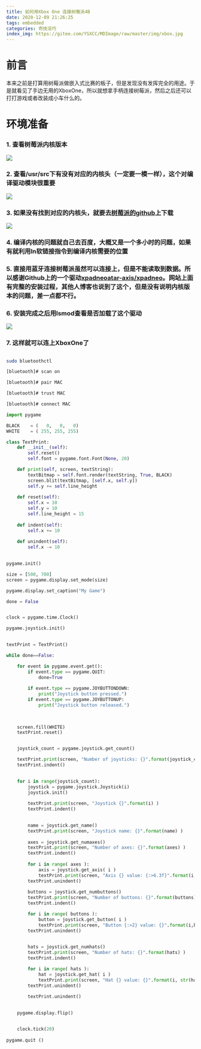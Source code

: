 ```yaml
---
title: 如何用Xbox One 连接树莓派4B
date: 2020-12-09 21:26:25
tags: embedded
categories: 奇技淫巧
index_img: https://gitee.com/YSXCC/MDImage/raw/master/img/xbox.jpg
---
```


# 前言

本来之前是打算用树莓派做嵌入式比赛的板子，但是发现没有发挥完全的用途。于是就看见了手边无用的XboxOne，所以就想拿手柄连接树莓派，然后之后还可以打打游戏或者改装成小车什么的。

# 环境准备

### 1. 查看树莓派内核版本
![](https://gitee.com/YSXCC/MDImage/raw/master/img/树莓派内核版本.png)

### 2. 查看/usr/src下有没有对应的内核头（一定要一模一样），这个对编译驱动模块很重要
![](https://gitee.com/YSXCC/MDImage/raw/master/img/20201206213933.png)

### 3. 如果没有找到对应的内核头，就要去[树莓派的github](https://github.com/raspberrypi/linux)上下载
![](https://gitee.com/YSXCC/MDImage/raw/master/img/20201206214524.png)

### 4. 编译内核的问题就自己去百度，大概又是一个多小时的问题，如果有就利用ln软链接指令到编译内核需要的位置

### 5. 直接用蓝牙连接树莓派虽然可以连接上，但是不能读取到数据。所以感谢Github上的一个驱动[xpadneoatar-axis/xpadneo](https://github.com/atar-axis/xpadneo)。网站上面有完整的安装过程，其他人博客也说到了这个，但是没有说明内核版本的问题，差一点都不行。

### 6. 安装完成之后用lsmod查看是否加载了这个驱动
![](https://gitee.com/YSXCC/MDImage/raw/master/img/20201206215210.png)

### 7. 这样就可以连上XboxOne了

```bash

sudo bluetoothctl

[bluetooth]# scan on

[bluetooth]# pair MAC

[bluetooth]# trust MAC

[bluetooth]# connect MAC
```

```python
import pygame

BLACK    = (   0,   0,   0)
WHITE    = ( 255, 255, 255)

class TextPrint:
    def __init__(self):
        self.reset()
        self.font = pygame.font.Font(None, 20)

    def print(self, screen, textString):
        textBitmap = self.font.render(textString, True, BLACK)
        screen.blit(textBitmap, [self.x, self.y])
        self.y += self.line_height
        
    def reset(self):
        self.x = 10
        self.y = 10
        self.line_height = 15
        
    def indent(self):
        self.x += 10
        
    def unindent(self):
        self.x -= 10
    

pygame.init()

size = [500, 700]
screen = pygame.display.set_mode(size)

pygame.display.set_caption("My Game")

done = False


clock = pygame.time.Clock()

pygame.joystick.init()
    

textPrint = TextPrint()

while done==False:

    for event in pygame.event.get(): 
        if event.type == pygame.QUIT:
            done=True
        
        if event.type == pygame.JOYBUTTONDOWN:
            print("Joystick button pressed.")
        if event.type == pygame.JOYBUTTONUP:
            print("Joystick button released.")
            
 

    screen.fill(WHITE)
    textPrint.reset()


    joystick_count = pygame.joystick.get_count()

    textPrint.print(screen, "Number of joysticks: {}".format(joystick_count) )
    textPrint.indent()
    

    for i in range(joystick_count):
        joystick = pygame.joystick.Joystick(i)
        joystick.init()
    
        textPrint.print(screen, "Joystick {}".format(i) )
        textPrint.indent()
    

        name = joystick.get_name()
        textPrint.print(screen, "Joystick name: {}".format(name) )
        
        axes = joystick.get_numaxes()
        textPrint.print(screen, "Number of axes: {}".format(axes) )
        textPrint.indent()
        
        for i in range( axes ):
            axis = joystick.get_axis( i )
            textPrint.print(screen, "Axis {} value: {:>6.3f}".format(i, axis) )
        textPrint.unindent()
            
        buttons = joystick.get_numbuttons()
        textPrint.print(screen, "Number of buttons: {}".format(buttons) )
        textPrint.indent()

        for i in range( buttons ):
            button = joystick.get_button( i )
            textPrint.print(screen, "Button {:>2} value: {}".format(i,button) )
        textPrint.unindent()
            

        hats = joystick.get_numhats()
        textPrint.print(screen, "Number of hats: {}".format(hats) )
        textPrint.indent()

        for i in range( hats ):
            hat = joystick.get_hat( i )
            textPrint.print(screen, "Hat {} value: {}".format(i, str(hat)) )
        textPrint.unindent()
        
        textPrint.unindent()

    
    pygame.display.flip()


    clock.tick(20)
    
pygame.quit ()
```